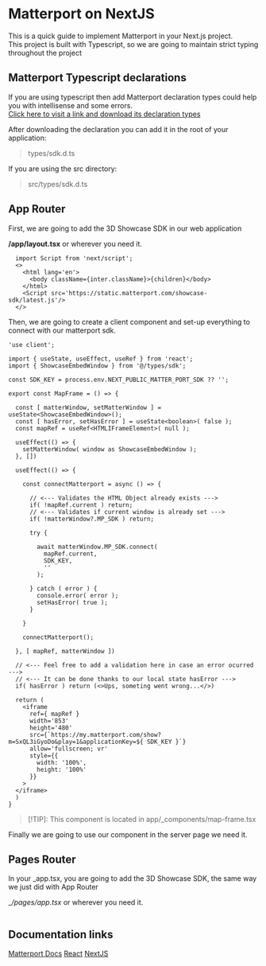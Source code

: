 
# Matterport on NextJS

This is a quick guide to implement Matterport in your Next.js project.  
This project is built with Typescript, so we are going to maintain strict typing throughout the project


## Matterport Typescript declarations
If you are using typescript then add Matterport declaration types could help you with intellisense
and some errors.  
[Click here to visit a link and download its declaration types](https://matterport.github.io/showcase-sdk/sdk_types.html)

After downloading the declaration you can add it in the root of your application:

> types/sdk.d.ts

If you are using the src directory:
> src/types/sdk.d.ts

## App Router
First, we are going to add the 3D Showcase SDK in our web application

__/app/layout.tsx__ or wherever you need it.

``` 
  import Script from 'next/script';
  <>
    <html lang='en'>
      <body className={inter.className}>{children}</body>
    </html>
    <Script src='https://static.matterport.com/showcase-sdk/latest.js'/>
  </>
```

Then, we are going to create a client component and set-up everything to connect with our matterport sdk.
```
'use client';

import { useState, useEffect, useRef } from 'react';
import { ShowcaseEmbedWindow } from '@/types/sdk';

const SDK_KEY = process.env.NEXT_PUBLIC_MATTER_PORT_SDK ?? '';

export const MapFrame = () => {

  const [ matterWindow, setMatterWindow ] = useState<ShowcaseEmbedWindow>();
  const [ hasError, setHasError ] = useState<boolean>( false );
  const mapRef = useRef<HTMLIFrameElement>( null );

  useEffect(() => {
    setMatterWindow( window as ShowcaseEmbedWindow );
  }, [])
  
  useEffect(() => {

    const connectMatterport = async () => {

      // <--- Validates the HTML Object already exists --->
      if( !mapRef.current ) return;
      // <--- Validates if current window is already set --->
      if( !matterWindow?.MP_SDK ) return;

      try {
        
        await matterWindow.MP_SDK.connect(
          mapRef.current,
          SDK_KEY,
          ''
        );

      } catch ( error ) {
        console.error( error );
        setHasError( true );
      }

    }

    connectMatterport();

  }, [ mapRef, matterWindow ])
  
  // <--- Feel free to add a validation here in case an error ocurred --->
  // <--- It can be done thanks to our local state hasError --->
  if( hasError ) return (<>Ups, someting went wrong...</>)

  return (
    <iframe
      ref={ mapRef }
      width='853'
      height='480'
      src={`https://my.matterport.com/show?m=SxQL3iGyoDo&play=1&applicationKey=${ SDK_KEY }`}
      allow='fullscreen; vr'
      style={{
        width: '100%',
        height: '100%'
      }}
    >
  </iframe>
  )
}
```

>[!TIP]: This component is located in app/_components/map-frame.tsx

Finally we are going to use our component in the server page we need it.

## Pages Router
In your _app.tsx, you are going to add the 3D Showcase SDK, the same way we just did with App Router

__/pages/_app.tsx__ or wherever you need it.

```

```

## Documentation links

[Matterport Docs](https://matterport.github.io/showcase-sdk/)
[React](https://react.dev/learn)
[NextJS](https://nextjs.org/docs/app/building-your-application/optimizing/scripts)

